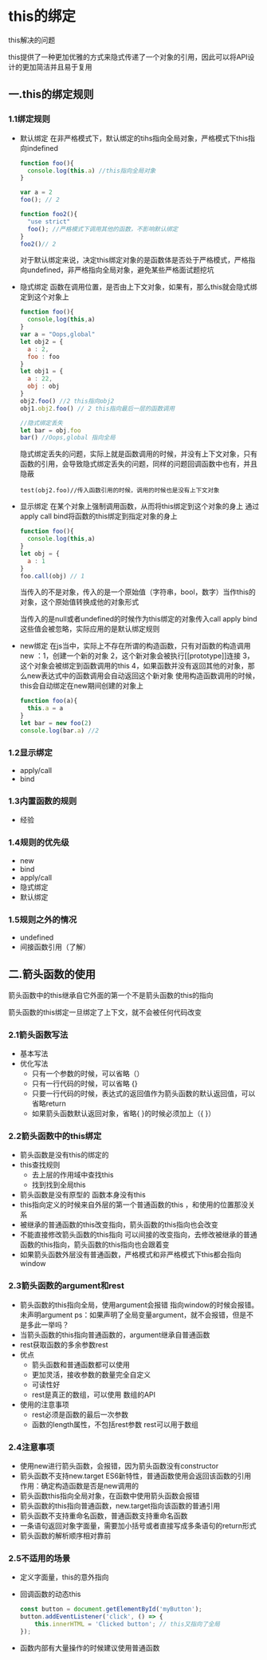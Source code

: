 # **this的绑定**

this解决的问题

this提供了一种更加优雅的方式来隐式传递了一个对象的引用，因此可以将API设计的更加简洁并且易于复用

## **一.this的绑定规则**

### **1.1绑定规则**

- 默认绑定
  在非严格模式下，默认绑定的tihs指向全局对象，严格模式下this指向indefined

  ```js
  function foo(){
  	console.log(this.a) //this指向全局对象
  }
  
  var a = 2
  foo(); // 2
  
  function foo2(){
  	"use strict"
  	foo(); //严格模式下调用其他的函数，不影响默认绑定
  }
  foo2()// 2
  ```

  对于默认绑定来说，决定this绑定对象的是函数体是否处于严格模式，严格指向undefined，非严格指向全局对象，避免某些严格面试题挖坑

- 隐式绑定
  函数在调用位置，是否由上下文对象，如果有，那么this就会隐式绑定到这个对象上

  ```js
  function foo(){
  	console,log(this,a)
  }
  var a = "Oops,global"
  let obj2 = {
  	a : 2,
  	foo : foo
  }
  let obj1 = {
  	a : 22,
  	obj : obj
  }
  obj2.foo() //2 this指向obj2
  obj1.obj2.foo() // 2 this指向最后一层的函数调用
  
  //隐式绑定丢失
  let bar = obj.foo
  bar() //Oops,global 指向全局
  ```

  隐式绑定丢失的问题，实际上就是函数调用的时候，并没有上下文对象，只有函数的引用，会导致隐式绑定丢失的问题，同样的问题回调函数中也有，并且隐蔽

  ```
  test(obj2.foo)//传入函数引用的时候，调用的时候也是没有上下文对象
  ```

  

- 显示绑定
  在某个对象上强制调用函数，从而将this绑定到这个对象的身上
  通过apply call bind将函数的this绑定到指定对象的身上

  ```js
  function foo(){
  	console.log(this,a)
  }
  let obj = {
  	a : 1
  }
  foo.call(obj) // 1
  ```

  当传入的不是对象，传入的是一个原始值（字符串，bool，数字）当作this的对象，这个原始值转换成他的对象形式

  当传入的是null或者undefined的时候作为this绑定的对象传入call apply bind 这些值会被忽略，实际应用的是默认绑定规则

- new绑定
  在js当中，实际上不存在所谓的构造函数，只有对函数的构造调用
  new ：1，创建一个新的对象 2，这个新对象会被执行[[prototype]]连接 3，这个对象会被绑定到函数调用的this 4，如果函数并没有返回其他的对象，那么new表达式中的函数调用会自动返回这个新对象
  使用构造函数调用的时候，this会自动绑定在new期间创建的对象上

  ```js
  function foo(a){
  	this.a = a
  }
  let bar = new foo(2)
  console.log(bar.a) //2 
  ```

  

### **1.2显示绑定**

- apply/call
- bind

### **1.3内置函数的规则**

- 经验

### **1.4规则的优先级**

- new
- bind
- apply/call
- 隐式绑定
- 默认绑定

### **1.5规则之外的情况**

- undefined
- 间接函数引用（了解）



## **二.箭头函数的使用**

箭头函数中的this继承自它外面的第一个不是箭头函数的this的指向

箭头函数的this绑定一旦绑定了上下文，就不会被任何代码改变

### **2.1箭头函数写法**

- 基本写法
- 优化写法
  - 只有一个参数的时候，可以省略（）
  - 只有一行代码的时候，可以省略 {}
  - 只要一行代码的时候，表达式的返回值作为箭头函数的默认返回值，可以省略return
  - 如果箭头函数默认返回对象，省略{ }的时候必须加上（{ }）

### **2.2箭头函数中的this**绑定

- 箭头函数是没有this的绑定的
- this查找规则
  - 去上层的作用域中查找this
  - 找到找到全局this
- 箭头函数是没有原型的 函数本身没有this
- this指向定义的时候来自外层的第一个普通函数的this ，和使用的位置那没关系
- 被继承的普通函数的this改变指向，箭头函数的this指向也会改变
- 不能直接修改箭头函数的this指向
  可以间接的改变指向，去修改被继承的普通函数的this指向，箭头函数的this指向也会跟着变
- 如果箭头函数外层没有普通函数，严格模式和非严格模式下this都会指向window

### 2.3箭头函数的argument和rest

- 箭头函数的this指向全局，使用argument会报错 
  指向window的时候会报错。未声明argument
  ps：如果声明了全局变量argument，就不会报错，但是不是多此一举吗？
- 当箭头函数的this指向普通函数的，argument继承自普通函数
- rest获取函数的多余参数rest
- 优点
  - 箭头函数和普通函数都可以使用
  - 更加灵活，接收参数的数量完全自定义
  - 可读性好
  - rest是真正的数组，可以使用 数组的API
- 使用的注意事项
  - rest必须是函数的最后一次参数
  - 函数的length属性，不包括rest参数 rest可以用于数组



### **2.4注意事项**

- 使用new进行箭头函数，会报错，因为箭头函数没有constructor
- 箭头函数不支持new.target ES6新特性，普通函数使用会返回该函数的引用 作用：确定构造函数是否是new调用的
- 箭头函数this指向全局对象，在函数中使用箭头函数会报错
- 箭头函数的this指向普通函数，new.target指向该函数的普通引用
- 箭头函数不支持重命名函数，普通函数支持重命名函数
- 一条语句返回对象字面量，需要加小括号或者直接写成多条语句的return形式
- 箭头函数的解析顺序相对靠前

### 2.5不适用的场景

- 定义字面量，this的意外指向

- 回调函数的动态this 

  ```js
  const button = document.getElementById('myButton');
  button.addEventListener('click', () => {
      this.innerHTML = 'Clicked button'; // this又指向了全局
  });
  ```

  

- 函数内部有大量操作的时候建议使用普通函数

